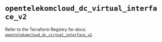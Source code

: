# `opentelekomcloud_dc_virtual_interface_v2`

Refer to the Terraform Registry for docs: [`opentelekomcloud_dc_virtual_interface_v2`](https://registry.terraform.io/providers/opentelekomcloud/opentelekomcloud/1.36.2/docs/resources/dc_virtual_interface_v2).
